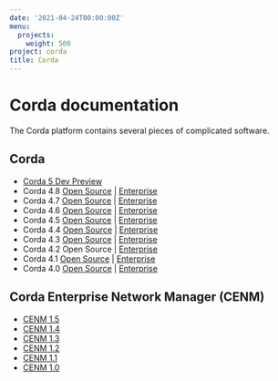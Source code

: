 ```yaml
---
date: '2021-04-24T00:00:00Z'
menu:
  projects:
    weight: 500
project: corda
title: Corda
---
```


# Corda documentation

The Corda platform contains several pieces of complicated software.

## Corda

* [Corda 5 Dev Preview](corda/5.0-dev-preview-1.html)
* Corda 4.8 [Open Source](corda/4.8/open-source.html) | [Enterprise](corda/4.8/enterprise.html)
* Corda 4.7 [Open Source](corda/4.7/open-source.html) | [Enterprise](corda/4.7/enterprise.html)
* Corda 4.6 [Open Source](corda/4.6/open-source.html) | [Enterprise](corda/4.6/enterprise.html)
* Corda 4.5 [Open Source](corda/4.5/open-source.html) | [Enterprise](corda/4.5/enterprise.html)
* Corda 4.4 [Open Source](corda/4.4/open-source.html) | [Enterprise](corda/4.4/enterprise.html)
* Corda 4.3 [Open Source](corda/4.3/open-source.html) | [Enterprise](corda/4.3/enterprise.html)
* Corda 4.2 Open Source                               | [Enterprise](corda/4.2/enterprise.html)
* Corda 4.1 [Open Source](corda/4.1/open-source.html) | [Enterprise](corda/4.1/enterprise.html)
* Corda 4.0 [Open Source](corda/4.0/open-source.html) | [Enterprise](corda/4.0/enterprise.html)

## Corda Enterprise Network Manager (CENM)

* [CENM 1.5](corda/1.5/cenm.html)
* [CENM 1.4](corda/1.4/cenm.html)
* [CENM 1.3](corda/1.3/cenm.html)
* [CENM 1.2](corda/1.2/cenm.html)
* [CENM 1.1](corda/1.1/cenm.html)
* [CENM 1.0](corda/1.0/cenm.html)
